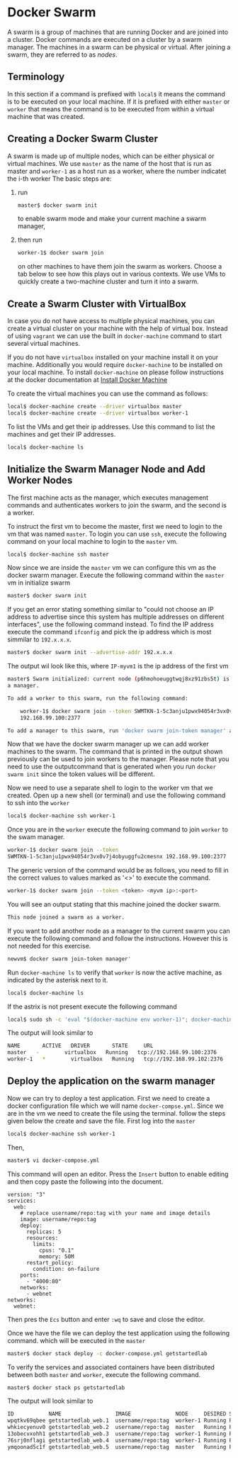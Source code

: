 # Docker Swarm

A swarm is a group of machines that are running Docker and are joined into
a cluster. Docker commands are executed on a cluster by a swarm
manager. The machines in a swarm can be physical or virtual. After
joining a swarm, they are referred to as *nodes*.

## Terminology

In this section if a command is prefixed with `local$` it means the command is
to be executed on your local machine. If it is prefixed with either 
`master` or `worker` that means the command is to be executed from within 
a virtual machine that was created.


## Creating a Docker Swarm Cluster

A swarm is made up of multiple nodes, which can be either physical or
virtual machines. 
We use `master` as the name of the host that is run as master and `worker-1` as a host run as a worker, where the number indicatet the i-th worker
The basic steps are:

1. run 
   
   ```bash
   master$ docker swarm init
   ```
   
   to enable swarm mode and make your current
   machine a swarm manager,
2. then run 

   ```bash
   worker-1$ docker swarm join
   ```
   
   on other machines to have them join
   the swarm as workers. Choose a tab below to see how this plays out
   in various contexts. We use VMs to quickly create a two-machine
   cluster and turn it into a swarm.

## Create a Swarm Cluster with VirtualBox

In case you do not have access to multiple physical machines, you can
create a virtual cluster on your machine with the help of virtual
box. Instead of using `vagrant` we can use the built in `docker-machine`
command to start several virtual machines. 

If you do not have `virtualbox` installed on your machine install it on your 
machine. Additionally you would require `docker-machine` to be installed on your
local machine. To install `docker-machine` on please follow instructions at 
the docker documentation at [Install Docker Machine](https://docs.docker.com/machine/install-machine/)

To create the virtual machines you can use the command as follows:

```bash
local$ docker-machine create --driver virtualbox master
local$ docker-machine create --driver virtualbox worker-1
```

To list the VMs and get their ip addresses.
Use this command to list the machines and get their IP addresses.

```bash
local$ docker-machine ls
```

## Initialize the Swarm Manager Node and Add Worker Nodes

The first machine acts as the manager, which executes management
commands and authenticates workers to join the swarm, and the second
is a worker.

To instruct the first vm to become the master, first we need to login to 
the vm that was named `master`. To login you can use `ssh`, execute the 
following command on your local machine to login to the `master` vm.

```bash
local$ docker-machine ssh master 
```

Now since we are inside the `master` vm we can configure this vm as the docker
swarm manager. Execute the following command within the `master` vm in 
initialize swarm

```bash
master$ docker swarm init
```

If you get an error stating something similar to "could not choose an IP address
to advertise since this system has multiple addresses on different 
interfaces", use the following command instead. To find the IP address 
execute the command `ifconfig` and pick the ip address which is most simmilar
to `192.x.x.x`.

```bash
master$ docker swarm init --advertise-addr 192.x.x.x
``` 
The output wil look like this, where `IP-myvm1` is the ip address of the first vm


```bash
master$ Swarm initialized: current node (p6hmohoeuggtwqj8xz91zbs5t) is now 
a manager.

To add a worker to this swarm, run the following command:

    worker-1$ docker swarm join --token SWMTKN-1-5c3anju1pwx94054r3vx0v7j4obyuggfu2cmesnx 
    192.168.99.100:2377

To add a manager to this swarm, run 'docker swarm join-token manager' and follow the instructions.

```

Now that we have the docker swarm manager up we can add worker machines to 
the swarm. The command that is printed in the output shown previously can be
used to join workers to the manager. Please note that you need to use the outputcommand that is generated when you run `docker swarm init` since the token 
values will be different. 

Now we need to use a separate shell to login to the worker vm that we created. 
Open up a new shell (or terminal) and use the following command to ssh into 
the `worker`

```bash
local$ docker-machine ssh worker-1 
```

Once you are in the `worker` execute the following command to join 
`worker` to the swam manager.

```bash
worker-1$ docker swarm join --token 
SWMTKN-1-5c3anju1pwx94054r3vx0v7j4obyuggfu2cmesnx 192.168.99.100:2377
```

The generic version of the command would be as follows, you need to fill in 
the correct values to values marked as '<>' to execute the command.
  
```bash
worker-1$ docker swarm join --token <token> <myvm ip>:<port>
```
You will see an output stating that this machine joined the docker swarm.

```bash
This node joined a swarm as a worker.
```

If you want to add another node as a manager to the current swarm you can 
execute the following command and follow the instructions. However this is 
not needed for this exercise.

```bash
newvm$ docker swarm join-token manager'
```

Run `docker-machine ls` to verify that `worker` is now the active
machine, as indicated by the asterisk next to it. 

 ```bash
local$ docker-machine ls 
 ```
If the astrix is not present execute the following command

```bash
local$ sudo sh -c 'eval "$(docker-machine env worker-1)"; docker-machine ls'
```

The output will look similar to 

```bash
NAME       ACTIVE   DRIVER       STATE     URL                         SWARM   DOCKER        ERRORS
master   -        virtualbox   Running   tcp://192.168.99.100:2376           v18.06.1-ce   
worker-1   *        virtualbox   Running   tcp://192.168.99.102:2376           v18.06.1-ce
```

## Deploy the application on the swarm manager

Now we can try to deploy a test application. First we need to create a docker
configuration file which we will name `docker-compse.yml`. Since we are in 
the vm we need to create the file using the terminal. follow the steps given 
below the create and save the file. First log into the `master`

```bash
local$ docker-machine ssh worker-1
```
Then,

```bash
master$ vi docker-compose.yml
```
This command will open an editor. Press the `Insert` button to enable editing
 and then copy paste the following into the document.
 
```text
version: "3"
services:
  web:
    # replace username/repo:tag with your name and image details
    image: username/repo:tag
    deploy:
      replicas: 5
      resources:
        limits:
          cpus: "0.1"
          memory: 50M
      restart_policy:
        condition: on-failure
    ports:
      - "4000:80"
    networks:
      - webnet
networks:
  webnet:
```

Then pres the `Ecs` button and enter `:wq` to save and close the editor.

Once we have the file we can deploy the test application using the following 
command. which will be executed in the `master`

```bash
master$ docker stack deploy -c docker-compose.yml getstartedlab
```

To verify the services and associated containers have been
distributed between both `master` and `worker`, execute the following 
command.

```bash
master$ docker stack ps getstartedlab
```

The output will look similar to 

```bash
ID           NAME                 IMAGE              NODE     DESIRED STATE       CURRENT STATE ERROR PORTS
wpqtkv69qbee getstartedlab_web.1  username/repo:tag  worker-1 Running Preparing 4 seconds ago 
whkiecyenuv0 getstartedlab_web.2  username/repo:tag  master   Running Preparing 4 seconds ago 
13obecvxohh1 getstartedlab_web.3  username/repo:tag  worker-1 Running Preparing 5 seconds ago 
76srj0nflagi getstartedlab_web.4  username/repo:tag  worker-1 Running Preparing 5 seconds ago 
ymqoonad5c1f getstartedlab_web.5  username/repo:tag  master   Running Preparing 5 seconds ago 

